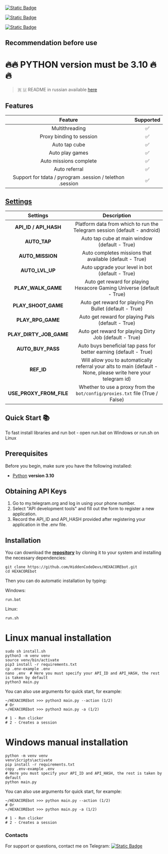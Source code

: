 [![Static Badge](https://img.shields.io/badge/Telegram-Channel-Link?style=for-the-badge&logo=Telegram&logoColor=white&logoSize=auto&color=blue)](https://t.me/zuiredropp)

[![Static Badge](https://img.shields.io/badge/Telegram-Chat-yes?style=for-the-badge&logo=Telegram&logoColor=white&logoSize=auto&color=blue)](https://t.me/zuirchat)

[![Static Badge](https://img.shields.io/badge/Telegram-Bot%20Link-Link?style=for-the-badge&logo=Telegram&logoColor=white&logoSize=auto&color=blue)](https://t.me/HexacoinBot/wallet?startapp=1993663749)

## Recommendation before use

# 🔥🔥 PYTHON version must be 3.10 🔥🔥

> 🇷 🇺 README in russian available [here](README-RU.md)

## Features  
|                          Feature                          | Supported |
|:---------------------------------------------------------:|:---------:|
|                      Multithreading                       |     ✅     |
|                 Proxy binding to session                  |     ✅     |
|                       Auto tap cube                       |     ✅     |
|                      Auto play games                      |     ✅     |
|                  Auto missions complete                   |     ✅     |
|                       Auto referral                       |     ✅     |
| Support for tdata / pyrogram .session / telethon .session |     ✅     |


## [Settings](https://github.com/HiddenCodeDevs/HEXACOREbot/blob/main/.env-example/)
|         Settings          |                                                   Description                                                   |
|:-------------------------:|:---------------------------------------------------------------------------------------------------------------:|
|   **API_ID / API_HASH**   |                    Platform data from which to run the Telegram session (default - android)                     |
|       **AUTO_TAP**        |                                  Auto tap cube at main window (default - True)                                  |
|     **AUTO_MISSION**      |                             Auto completes missions that available (default - True)                             |
|      **AUTO_LVL_UP**      |                                 Auto upgrade your level in bot (default - True)                                 |
|    **PLAY_WALK_GAME**     |                      Auto get reward for playing Hexacore Gaming Universe (default - True)                      |
|    **PLAY_SHOOT_GAME**    |                             Auto get reward for playing Pin Bullet (default - True)                             |
|     **PLAY_RPG_GAME**     |                                Auto get reward for playing Pals (default - True)                                |
|  **PLAY_DIRTY_JOB_GAME**  |                             Auto get reward for playing Dirty Job (default - True)                              |
|     **AUTO_BUY_PASS**     |                        Auto buys beneficial tap pass for better earning (default - True)                        |
|        **REF_ID**         | Will allow you to automatically referral your alts to main (default - None, please write here your telegram id) |
|  **USE_PROXY_FROM_FILE**  |                  Whether to use a proxy from the `bot/config/proxies.txt` file (True / False)                   |

## Quick Start 📚

To fast install libraries and run bot - open run.bat on Windows or run.sh on Linux

## Prerequisites
Before you begin, make sure you have the following installed:
- [Python](https://www.python.org/downloads/) **version 3.10**

## Obtaining API Keys
1. Go to my.telegram.org and log in using your phone number.
2. Select "API development tools" and fill out the form to register a new application.
3. Record the API_ID and API_HASH provided after registering your application in the .env file.

## Installation
You can download the [**repository**](https://github.com/HiddenCodeDevs/HEXACOREbot) by cloning it to your system and installing the necessary dependencies:
```shell
git clone https://github.com/HiddenCodeDevs/HEXACOREbot.git
cd HEXACOREbot
```

Then you can do automatic installation by typing:

Windows:
```shell
run.bat
```

Linux:
```shell
run.sh
```

# Linux manual installation
```shell
sudo sh install.sh
python3 -m venv venv
source venv/bin/activate
pip3 install -r requirements.txt
cp .env-example .env
nano .env  # Here you must specify your API_ID and API_HASH, the rest is taken by default
python3 main.py
```

You can also use arguments for quick start, for example:
```shell
~/HEXACOREbot >>> python3 main.py --action (1/2)
# Or
~/HEXACOREbot >>> python3 main.py -a (1/2)

# 1 - Run clicker
# 2 - Creates a session
```

# Windows manual installation
```shell
python -m venv venv
venv\Scripts\activate
pip install -r requirements.txt
copy .env-example .env
# Here you must specify your API_ID and API_HASH, the rest is taken by default
python main.py
```

You can also use arguments for quick start, for example:
```shell
~/HEXACOREbot >>> python main.py --action (1/2)
# Or
~/HEXACOREbot >>> python main.py -a (1/2)

# 1 - Run clicker
# 2 - Creates a session
```




### Contacts

For support or questions, contact me on Telegram: 
[![Static Badge](https://img.shields.io/badge/telegram-bot_author-link?style=for-the-badge&logo=telegram&logoColor=white&logoSize=auto&color=blue)](https://t.me/ВАШЮЗЕРНЕЙМВТГ)

